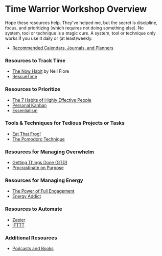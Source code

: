 # Time Warrior Workshop Overview


Hope these resources help. They've helped me, but the secret is discipline, focus, and prioritizing (which requires not doing something else). No system, tool or technique is a magic cure. A system, tool or technique only works if you use it daily or (at least)weekly.

* [Recommended Calendars, Journals, and Planners](cals_journals_and_planners.md)

### Resources to Track Time

* [The Now Habit](now.md) by Neil Fiore
* [RescueTime](rescuetime.md)

### Resources to Prioritize

* [The 7 Habits of Highly Effective People](habits.md) 
* [Personal Kanban](kanban.md) 
* [Essentialism](essentialism.md) 

### Tools &amp; Techniques for Tedious Projects or Tasks

* [Eat That Frog!](frog.md)
* [The Pomodoro Technique](pomodoro.md) 

### Resources for Managing Overwhelm

* [Getting Things Done (GTD)](GTD.md)
* [Procrastinate on Purpose](procrastinate.md) 

### Resources for Managing Energy

* [The Power of Full Engagement](energy.md) 
* [Energy Addict](energyaddict.md)

### Resources to Automate

* [Zapier](zapier.md)
* [IFTTT](ifttt.md)

### Additional Resources
* [Podcasts and Books](additional.md)


